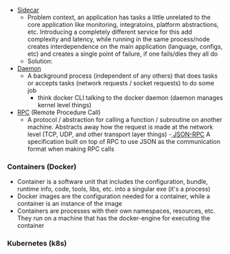 - [Sidecar](https://learn.microsoft.com/en-us/azure/architecture/patterns/sidecar)
	- Problem context, an application has tasks a little unrelated to the core application like monitoring, integratoins, platform abstractions, etc. Introducing a completely different service for this add complexity and latency, while running in the same process/node creates interdependence on the main application (language, configs, etc) and creates a single point of failure, if one fails/dies they all do
	- Solution: 
- [Daemon](https://superuser.com/questions/1700596/what-is-a-daemon-in-software)
	- A background process (independent of any others) that does tasks or accepts tasks (network requests / socket requests) to do some job
		- think docker CLI talking to the docker daemon (daemon manages kernel level things)
- [RPC](https://www.geeksforgeeks.org/remote-procedure-call-rpc-in-operating-system/) (Remote Procedure Call)
	- A protocol / abstraction for calling a function / subroutine on another machine. Abstracts away how the request is made at the network level (TCP, UDP, and other transport layer things)
	-[ JSON-RPC](https://www.jsonrpc.org/) A specification built on top of RPC to use JSON as the communication format when making RPC calls
### Containers (Docker)
- Container is a software unit that includes the configuration, bundle, runtime info, code, tools, libs, etc. into a singular exe (it's a process)
- Docker images are the configuration needed for a container, while a container is an instance of the image
- Containers are processes with their own namespaces, resources, etc. They run on a machine that has the docker-engine for executing the container

### Kubernetes (k8s)
